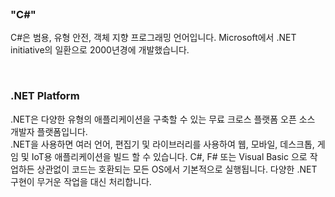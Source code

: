 
<br>

### "C#"

C#은 범용, 유형 안전, 객체 지향 프로그래밍 언어입니다. 
Microsoft에서 .NET initiative의 일환으로 2000년경에 개발했습니다.

<br>

### .NET Platform

.NET은 다양한 유형의 애플리케이션을 구축할 수 있는 무료 크로스 플랫폼 오픈 소스 개발자 플랫폼입니다.  
.NET을 사용하면 여러 언어, 편집기 및 라이브러리를 사용하여 웹, 모바일, 데스크톱, 게임 및 IoT용 애플리케이션을 빌드 할 수 있습니다. C#, F# 또는 Visual Basic 으로 작업하든 상관없이 코드는 호환되는 모든 OS에서 기본적으로 실행됩니다. 다양한 .NET 구현이 무거운 작업을 대신 처리합니다.

